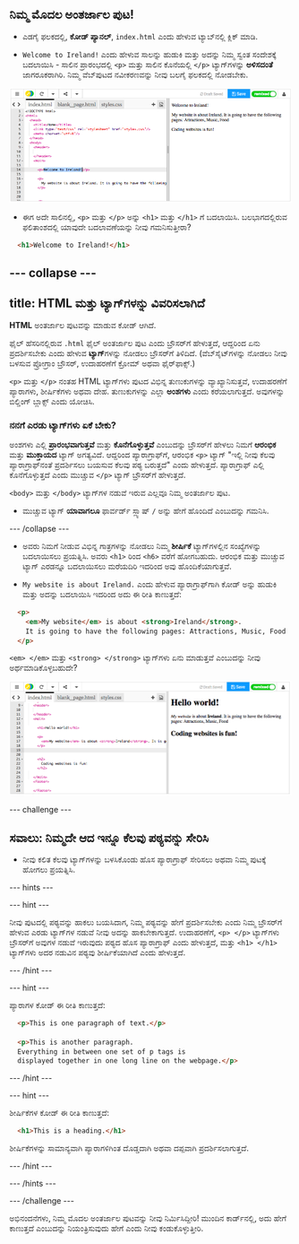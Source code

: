## ನಿಮ್ಮ ಮೊದಲ ಅಂತರ್ಜಾಲ ಪುಟ!

- ಎಡಗೈ ಫಲಕದಲ್ಲಿ, **ಕೋಡ್ ಪ್ಯಾನಲ್**, `index.html` ಎಂದು ಹೇಳುವ ಟ್ಯಾಬ್‌ನಲ್ಲಿ ಕ್ಲಿಕ್ ಮಾಡಿ.

- `Welcome to Ireland!` ಎಂದು ಹೇಳುವ ಸಾಲನ್ನು ಹುಡುಕಿ ಮತ್ತು ಅದನ್ನು ನಿಮ್ಮ ಸ್ವಂತ ಸಂದೇಶಕ್ಕೆ ಬದಲಾಯಿಸಿ - ಸಾಲಿನ ಪ್ರಾರಂಭದಲ್ಲಿ `<p>` ಮತ್ತು ಸಾಲಿನ ಕೊನೆಯಲ್ಲಿ `</p>` ಟ್ಯಾಗ್‌ಗಳನ್ನು **ಅಳಿಸದಂತೆ** ಜಾಗರೂಕರಾಗಿರಿ. ನಿಮ್ಮ ವೆಬ್‌ಪುಟದ ನವೀಕರಣವನ್ನು ನೀವು ಬಲಗೈ ಫಲಕದಲ್ಲಿ ನೋಡಬೇಕು.

![HTML ಪ್ಯಾರಾಗ್ರಾಫ್ ಉದಾಹರಣೆ](images/egFirstHtmlCode.png)

- ಈಗ ಅದೇ ಸಾಲಿನಲ್ಲಿ, `<p>` ಮತ್ತು ` </p> ` ಅನ್ನು `<h1>` ಮತ್ತು ` </h1> ` ಗೆ ಬದಲಾಯಿಸಿ. ಬಲಭಾಗದಲ್ಲಿರುವ ಫಲಿತಾಂಶದಲ್ಲಿ ಯಾವುದೇ ಬದಲಾವಣೆಯನ್ನು ನೀವು ಗಮನಿಸುತ್ತೀರಾ?

```html
  <h1>Welcome to Ireland!</h1>
```

--- collapse ---
---
title: HTML ಮತ್ತು ಟ್ಯಾಗ್‌ಗಳನ್ನು ವಿವರಿಸಲಾಗಿದೆ
---

**HTML** ಅಂತರ್ಜಾಲ ಪುಟವನ್ನು ಮಾಡುವ ಕೋಡ್ ಆಗಿದೆ.

ಫೈಲ್ ಹೆಸರಿನಲ್ಲಿರುವ `.html` ಫೈಲ್ ಅಂತರ್ಜಾಲ ಪುಟ ಎಂದು ಬ್ರೌಸರ್‌ಗೆ ಹೇಳುತ್ತದೆ, ಆದ್ದರಿಂದ ಏನು ಪ್ರದರ್ಶಿಸಬೇಕು ಎಂದು ಹೇಳುವ **ಟ್ಯಾಗ್**‌ಗಳನ್ನು ನೋಡಲು ಬ್ರೌಸರ್‌ಗೆ ತಿಳಿದಿದೆ. (ವೆಬ್‌ಸೈಟ್‌ಗಳನ್ನು ನೋಡಲು ನೀವು ಬಳಸುವ ಪ್ರೋಗ್ರಾಂ ಬ್ರೌಸರ್, ಉದಾಹರಣೆಗೆ ಕ್ರೋಮ್ ಅಥವಾ ಫೈರ್‌ಫಾಕ್ಸ್.)

`<p>` ಮತ್ತು `</p>` ನಂತಹ HTML ಟ್ಯಾಗ್‌ಗಳು ಪುಟದ ವಿಭಿನ್ನ ತುಣುಕುಗಳನ್ನು ವ್ಯಾಖ್ಯಾನಿಸುತ್ತವೆ, ಉದಾಹರಣೆಗೆ ಪ್ಯಾರಾಗಳು, ಶೀರ್ಷಿಕೆಗಳು ಅಥವಾ ದೇಹ. ತುಣುಕುಗಳನ್ನು ಎಲ್ಲಾ **ಅಂಶಗಳು** ಎಂದು ಕರೆಯಲಾಗುತ್ತದೆ. ಅವುಗಳನ್ನು ಬಿಲ್ಡಿಂಗ್ ಬ್ಲಾಕ್ಸ್ ಎಂದು ಯೋಚಿಸಿ.

### ನನಗೆ ಎರಡು ಟ್ಯಾಗ್‌ಗಳು ಏಕೆ ಬೇಕು?

ಅಂಶಗಳು ಎಲ್ಲಿ **ಪ್ರಾರಂಭವಾಗುತ್ತವೆ** ಮತ್ತು **ಕೊನೆಗೊಳ್ಳುತ್ತವೆ** ಎಂಬುದನ್ನು ಬ್ರೌಸರ್‌ಗೆ ಹೇಳಲು ನಿಮಗೆ **ಆರಂಭಿಕ** ಮತ್ತು **ಮುಕ್ತಾಯದ** ಟ್ಯಾಗ್ ಅಗತ್ಯವಿದೆ. ಆದ್ದರಿಂದ ಪ್ಯಾರಾಗ್ರಾಫ್‌‌ಗೆ, ಆರಂಭಿಕ `<p>` ಟ್ಯಾಗ್ "ಇಲ್ಲಿ ನೀವು ಕೆಲವು ಪ್ಯಾರಾಗ್ರಾಫ್‌ನಂತೆ ಪ್ರದರ್ಶಿಸಲು ಬಯಸುವ ಕೆಲವು ಪಠ್ಯ ಬರುತ್ತದೆ" ಎಂದು ಹೇಳುತ್ತದೆ. ಪ್ಯಾರಾಗ್ರಾಫ್ ಎಲ್ಲಿ ಕೊನೆಗೊಳ್ಳುತ್ತದೆ ಎಂದು ಮುಚ್ಚುವ `</p>` ಟ್ಯಾಗ್ ಬ್ರೌಸರ್‌ಗೆ ಹೇಳುತ್ತದೆ.

`<body>` ಮತ್ತು `</body>` ಟ್ಯಾಗ್‌ಗಳ ನಡುವೆ ಇರುವ ಎಲ್ಲವೂ ನಿಮ್ಮ ಅಂತರ್ಜಾಲ ಪುಟ.

- ಮುಚ್ಚುವ ಟ್ಯಾಗ್ **ಯಾವಾಗಲೂ** ಫಾರ್ವರ್ಡ್ ಸ್ಲ್ಯಾಷ್ `/` ಅನ್ನು ಹೇಗೆ ಹೊಂದಿದೆ ಎಂಬುದನ್ನು ಗಮನಿಸಿ.

--- /collapse ---

- ಅವರು ನಿಮಗೆ ನೀಡುವ ವಿಭಿನ್ನ ಗಾತ್ರಗಳನ್ನು ನೋಡಲು ನಿಮ್ಮ **ಶೀರ್ಷಿಕೆ** ಟ್ಯಾಗ್‌ಗಳಲ್ಲಿನ ಸಂಖ್ಯೆಗಳನ್ನು ಬದಲಾಯಿಸಲು ಪ್ರಯತ್ನಿಸಿ. ಅವರು `<h1>` ರಿಂದ `<h6>` ವರೆಗೆ ಹೋಗಬಹುದು. ಆರಂಭಿಕ ಮತ್ತು ಮುಚ್ಚುವ ಟ್ಯಾಗ್ ಎರಡನ್ನೂ ಬದಲಾಯಿಸಲು ಮರೆಯದಿರಿ ಇದರಿಂದ ಅವು ಹೊಂದಿಕೆಯಾಗುತ್ತವೆ.

- `My website is about Ireland.` ಎಂದು ಹೇಳುವ ಪ್ಯಾರಾಗ್ರಾಫ್‌ಗಾಗಿ ಕೋಡ್ ಅನ್ನು ಹುಡುಕಿ ಮತ್ತು ಅದನ್ನು ಬದಲಾಯಿಸಿ ಇದರಿಂದ ಅದು ಈ ರೀತಿ ಕಾಣುತ್ತದೆ:

```html
  <p>
    <em>My website</em> is about <strong>Ireland</strong>. 
    It is going to have the following pages: Attractions, Music, Food
  </p>
```

`<em> </em>` ಮತ್ತು `<strong> </strong>` ಟ್ಯಾಗ್‌ಗಳು ಏನು ಮಾಡುತ್ತವೆ ಎಂಬುದನ್ನು ನೀವು ಅರ್ಥಮಾಡಿಕೊಳ್ಳಬಹುದೇ?

![HTML ಟ್ಯಾಗ್‌ಗಳ ಉದಾಹರಣೆ](images/egFirstTags.png)

--- challenge ---

## ಸವಾಲು: ನಿಮ್ಮದೇ ಆದ ಇನ್ನೂ ಕೆಲವು ಪಠ್ಯವನ್ನು ಸೇರಿಸಿ

- ನೀವು ಕಲಿತ ಕೆಲವು ಟ್ಯಾಗ್‌ಗಳನ್ನು ಬಳಸಿಕೊಂಡು ಹೊಸ ಪ್ಯಾರಾಗ್ರಾಫ್ ಸೇರಿಸಲು ಅಥವಾ ನಿಮ್ಮ ಪುಟಕ್ಕೆ ಹೋಗಲು ಪ್ರಯತ್ನಿಸಿ.

--- hints ---


--- hint ---

ನೀವು ಪುಟದಲ್ಲಿ ಪಠ್ಯವನ್ನು ಹಾಕಲು ಬಯಸಿದಾಗ, ನಿಮ್ಮ ಪಠ್ಯವನ್ನು ಹೇಗೆ ಪ್ರದರ್ಶಿಸಬೇಕು ಎಂದು ನಿಮ್ಮ ಬ್ರೌಸರ್‌ಗೆ ಹೇಳುವ ಎರಡು ಟ್ಯಾಗ್‌ಗಳ ನಡುವೆ ನೀವು ಅದನ್ನು ಹಾಕಬೇಕಾಗುತ್ತದೆ. ಉದಾಹರಣೆಗೆ, `<p> </p>` ಟ್ಯಾಗ್‌ಗಳು ಬ್ರೌಸರ್‌ಗೆ ಅವುಗಳ ನಡುವೆ ಇರುವುದು ಪಠ್ಯದ ಹೊಸ ಪ್ಯಾರಾಗ್ರಾಫ್ ಎಂದು ಹೇಳುತ್ತದೆ, ಮತ್ತು `<h1> </h1>` ಟ್ಯಾಗ್‌ಗಳು ಅದರ ನಡುವಿನ ಪಠ್ಯವು ಶೀರ್ಷಿಕೆಯಾಗಿದೆ ಎಂದು ಹೇಳುತ್ತದೆ.

--- /hint ---

--- hint ---

ಪ್ಯಾರಾಗಳ ಕೋಡ್ ಈ ರೀತಿ ಕಾಣುತ್ತದೆ:

```html
  <p>This is one paragraph of text.</p>

  <p>This is another paragraph.
  Everything in between one set of p tags is 
  displayed together in one long line on the webpage.</p>
```

--- /hint ---

--- hint ---

ಶೀರ್ಷಿಕೆಗಳ ಕೋಡ್ ಈ ರೀತಿ ಕಾಣುತ್ತದೆ:

```html
  <h1>This is a heading.</h1>
```

ಶೀರ್ಷಿಕೆಗಳನ್ನು ಸಾಮಾನ್ಯವಾಗಿ ಪ್ಯಾರಾಗಳಿಗಿಂತ ದೊಡ್ಡದಾಗಿ ಅಥವಾ ದಪ್ಪವಾಗಿ ಪ್ರದರ್ಶಿಸಲಾಗುತ್ತದೆ.

--- /hint ---

--- /hints ---

--- /challenge ---

ಅಭಿನಂದನೆಗಳು, ನಿಮ್ಮ ಮೊದಲ ಅಂತರ್ಜಾಲ ಪುಟವನ್ನು ನೀವು ನಿರ್ಮಿಸಿದ್ದೀರಿ! ಮುಂದಿನ ಕಾರ್ಡ್‌ನಲ್ಲಿ, ಅದು ಹೇಗೆ ಕಾಣುತ್ತದೆ ಎಂಬುದನ್ನು ನಿಯಂತ್ರಿಸುವುದು ಹೇಗೆ ಎಂದು ನೀವು ಕಂಡುಕೊಳ್ಳುತ್ತೀರಿ.
